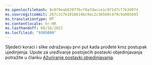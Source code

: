 ```yaml
---
ms.openlocfilehash: 9c6f9eab67077bcf0a7dacce1c971d7cf7b3d974
ms.sourcegitcommit: 267c317e10166146c9ac2c30560c479c9a005845
ms.translationtype: MT
ms.contentlocale: hr-HR
ms.lasthandoff: 08/16/2022
ms.locfileid: "9305060"
---
```

Sljedeći koraci i slike odražavaju prvi put kada prođete kroz postupak ujedinjenja. Upute za uređivanje postojećih postavki objedinjavanja potražite u članku [Ažuriranje postavki objedinjavanja](../data-unification-update.md).
